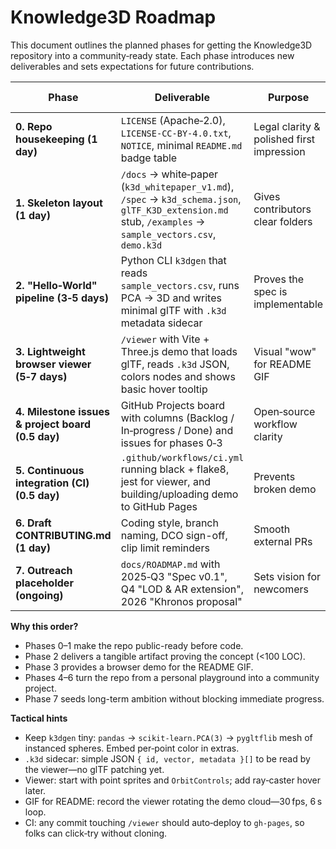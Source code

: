# Knowledge3D Roadmap

This document outlines the planned phases for getting the Knowledge3D repository into a community‑ready state. Each phase introduces new deliverables and sets expectations for future contributions.

| Phase | Deliverable | Purpose | Owner/Tooling Hints |
|------|-------------|---------|--------------------|
| **0. Repo housekeeping (1 day)** | `LICENSE` (Apache‑2.0), `LICENSE-CC-BY-4.0.txt`, `NOTICE`, minimal `README.md` badge table | Legal clarity & polished first impression | Manual commit |
| **1. Skeleton layout (1 day)** | `/docs` → white‑paper (`k3d_whitepaper_v1.md`), `/spec` → `k3d_schema.json`, `glTF_K3D_extension.md` stub, `/examples` → `sample_vectors.csv`, `demo.k3d` | Gives contributors clear folders |  |
| **2. "Hello‑World" pipeline (3‑5 days)** | Python CLI `k3dgen` that reads `sample_vectors.csv`, runs PCA → 3D and writes minimal glTF with `.k3d` metadata sidecar | Proves the spec is implementable | `pygltflib`, `scikit-learn` |
| **3. Lightweight browser viewer (5‑7 days)** | `/viewer` with Vite + Three.js demo that loads glTF, reads `.k3d` JSON, colors nodes and shows basic hover tooltip | Visual "wow" for README GIF | Codex to stub JS |
| **4. Milestone issues & project board (0.5 day)** | GitHub Projects board with columns (Backlog / In‑progress / Done) and issues for phases 0‑3 | Open‑source workflow clarity | GitHub UI |
| **5. Continuous integration (CI) (0.5 day)** | `.github/workflows/ci.yml` running black + flake8, jest for viewer, and building/uploading demo to GitHub Pages | Prevents broken demo | `actions/setup-python`, `actions/upload-pages-artifact` |
| **6. Draft CONTRIBUTING.md (1 day)** | Coding style, branch naming, DCO sign-off, clip limit reminders | Smooth external PRs | Manual draft |
| **7. Outreach placeholder (ongoing)** | `docs/ROADMAP.md` with 2025‑Q3 "Spec v0.1", Q4 "LOD & AR extension", 2026 "Khronos proposal" | Sets vision for newcomers |  |

**Why this order?**

- Phases 0–1 make the repo public-ready before code.
- Phase 2 delivers a tangible artifact proving the concept (<100 LOC).
- Phase 3 provides a browser demo for the README GIF.
- Phases 4–6 turn the repo from a personal playground into a community project.
- Phase 7 seeds long-term ambition without blocking immediate progress.

**Tactical hints**

- Keep `k3dgen` tiny: `pandas` → `scikit-learn.PCA(3)` → `pygltflib` mesh of instanced spheres. Embed per‑point color in extras.
- `.k3d` sidecar: simple JSON `{ id, vector, metadata }[]` to be read by the viewer—no glTF patching yet.
- Viewer: start with point sprites and `OrbitControls`; add ray‑caster hover later.
- GIF for README: record the viewer rotating the demo cloud—30 fps, 6 s loop.
- CI: any commit touching `/viewer` should auto‑deploy to `gh-pages`, so folks can click‑try without cloning.


